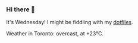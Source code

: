 ### Hi there :wave:

It's Wednesday! I might be fiddling with my [dotfiles](https://github.com/bewuethr/dotfiles).

Weather in Toronto: overcast, at +23°C.

